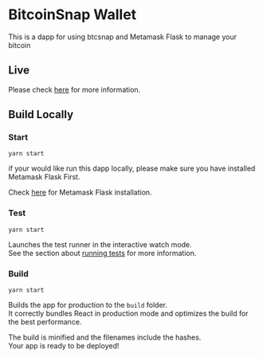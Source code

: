 # BitcoinSnap Wallet

This is a dapp for using btcsnap and Metamask Flask to manage your bitcoin

## Live

Please check [here](https://btc.justsnap.io/) for more information.

## Build Locally

### Start

```
yarn start
```

if your would like run this dapp locally, please make sure you have installed Metamask Flask First.

Check [here](https://metamask.io/flask/) for Metamask Flask installation.


### Test

```
yarn start
```

Launches the test runner in the interactive watch mode.\
See the section about [running tests](https://facebook.github.io/create-react-app/docs/running-tests) for more information.

### Build

```
yarn start
```

Builds the app for production to the `build` folder.\
It correctly bundles React in production mode and optimizes the build for the best performance.

The build is minified and the filenames include the hashes.\
Your app is ready to be deployed!
